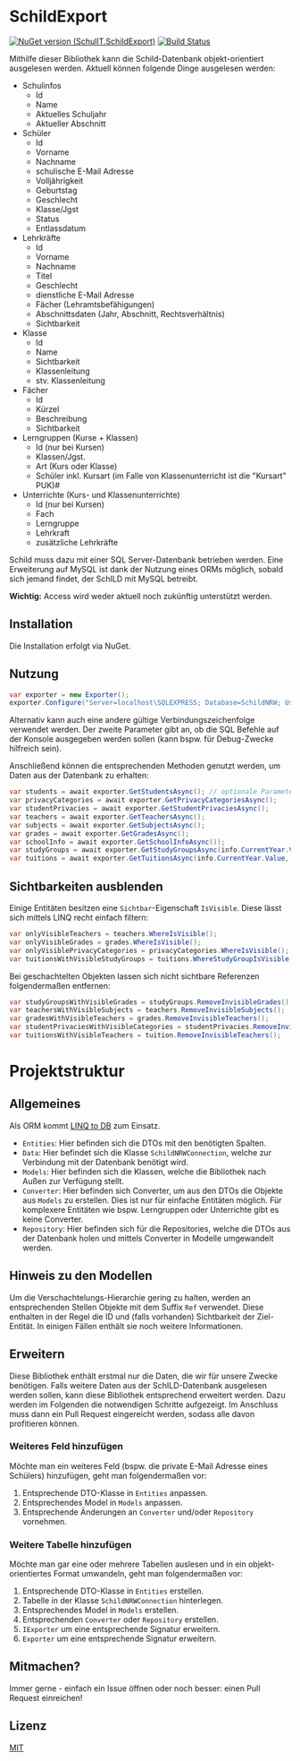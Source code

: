 # SchildExport

[![NuGet version (SchulIT.SchildExport)](https://img.shields.io/nuget/v/SchulIT.SchildExport.svg?style=flat-square)](https://www.nuget.org/packages/SchulIT.SchildExport/)
[![Build Status](https://dev.azure.com/schulit/SchildExport/_apis/build/status/SchulIT.schildexport?branchName=master)](https://dev.azure.com/schulit/SchildExport/_build/latest?definitionId=1&branchName=master)

Mithilfe dieser Bibliothek kann die Schild-Datenbank objekt-orientiert ausgelesen werden. Aktuell können folgende Dinge ausgelesen werden:

* Schulinfos
    * Id
    * Name
    * Aktuelles Schuljahr
    * Aktueller Abschnitt
* Schüler
    * Id
    * Vorname
    * Nachname
    * schulische E-Mail Adresse
    * Volljährigkeit
    * Geburtstag
    * Geschlecht
    * Klasse/Jgst
    * Status
    * Entlassdatum
* Lehrkräfte
    * Id
    * Vorname
    * Nachname
    * Titel
    * Geschlecht
    * dienstliche E-Mail Adresse
    * Fächer (Lehramtsbefähigungen)
    * Abschnittsdaten (Jahr, Abschnitt, Rechtsverhältnis)
    * Sichtbarkeit
* Klasse
    * Id
    * Name
    * Sichtbarkeit
    * Klassenleitung
    * stv. Klassenleitung
* Fächer
    * Id
    * Kürzel
    * Beschreibung
    * Sichtbarkeit
* Lerngruppen (Kurse + Klassen)
    * Id (nur bei Kursen)
    * Klassen/Jgst.
    * Art (Kurs oder Klasse)
    * Schüler inkl. Kursart (im Falle von Klassenunterricht ist die "Kursart" PUK)#
* Unterrichte (Kurs- und Klassenunterrichte)
    * Id (nur bei Kursen)
    * Fach
    * Lerngruppe
    * Lehrkraft
    * zusätzliche Lehrkräfte

Schild muss dazu mit einer SQL Server-Datenbank betrieben werden. Eine Erweiterung auf MySQL ist dank der Nutzung eines ORMs möglich, sobald sich jemand findet, der SchILD mit MySQL betreibt.

**Wichtig:** Access wird weder aktuell noch zukünftig unterstützt werden.

## Installation

Die Installation erfolgt via NuGet.

## Nutzung

```csharp
var exporter = new Exporter();
exporter.Configure("Server=localhost\SQLEXPRESS; Database=SchildNRW; User=Schild; Password=$3cr3t", false);
```

Alternativ kann auch eine andere gültige Verbindungszeichenfolge verwendet werden. Der zweite Parameter gibt an, ob die SQL Befehle auf der Konsole ausgegeben werden sollen (kann bspw. für Debug-Zwecke hilfreich sein).

Anschließend können die entsprechenden Methoden genutzt werden, um Daten aus der Datenbank zu erhalten:

```csharp
var students = await exporter.GetStudentsAsync(); // optionale Parameter: int[] status, DateTime leaveDateThreshold
var privacyCategories = await exporter.GetPrivacyCategoriesAsync();
var studentPrivacies = await exporter.GetStudentPrivaciesAsync();
var teachers = await exporter.GetTeachersAsync();
var subjects = await exporter.GetSubjectsAsync();
var grades = await exporter.GetGradesAsync();
var schoolInfo = await exporter.GetSchoolInfoAsync());
var studyGroups = await exporter.GetStudyGroupsAsync(info.CurrentYear.Value, info.CurrentSection.Value);
var tuitions = await exporter.GetTuitionsAsync(info.CurrentYear.Value, info.CurrentSection.Value);
```

## Sichtbarkeiten ausblenden

Einige Entitäten besitzen eine `Sichtbar`-Eigenschaft `IsVisible`. Diese lässt sich mittels LINQ recht einfach filtern:

```csharp
var onlyVisibleTeachers = teachers.WhereIsVisible();
var onlyVisibleGrades = grades.WhereIsVisible();
var onlyVisiblePrivacyCategories = privacyCategories.WhereIsVisible();
var tuitionsWithVisibleStudyGroups = tuitions.WhereStudyGroupIsVisible();
```

Bei geschachtelten Objekten lassen sich nicht sichtbare Referenzen folgendermaßen entfernen:
```csharp
var studyGroupsWithVisibleGrades = studyGroups.RemoveInvisibleGrades();
var teachersWithVisibleSubjects = teachers.RemoveInvisibleSubjects();
var gradesWithVisibleTeachers = grades.RemoveInvisibleTeachers();
var studentPrivaciesWithVisibleCategories = studentPrivacies.RemoveInvisiblePrivacyCategories();
var tuitionsWithVisibleTeachers = tuition.RemoveInvisibleTeachers();
```

# Projektstruktur

## Allgemeines
Als ORM kommt [LINQ to DB](https://linq2db.github.io/index.html) zum Einsatz.

* `Entities`: Hier befinden sich die DTOs mit den benötigten Spalten.
* `Data`: Hier befindet sich die Klasse `SchildNRWConnection`, welche zur Verbindung mit der Datenbank benötigt wird. 
* `Models`: Hier befinden sich die Klassen, welche die Bibliothek nach Außen zur Verfügung stellt.
* `Converter`: Hier befinden sich Converter, um aus den DTOs die Objekte aus `Models` zu erstellen. Dies ist nur für einfache Entitäten möglich. Für komplexere Entitäten wie bspw. Lerngruppen oder Unterrichte gibt es keine Converter.
* `Repository`: Hier befinden sich für die Repositories, welche die DTOs aus der Datenbank holen und mittels Converter in Modelle umgewandelt werden.

## Hinweis zu den Modellen

Um die Verschachtelungs-Hierarchie gering zu halten, werden an entsprechenden Stellen Objekte mit dem Suffix `Ref` verwendet. Diese enthalten in der Regel die ID und (falls vorhanden) Sichtbarkeit der Ziel-Entität. In einigen Fällen enthält sie noch weitere Informationen.

## Erweitern

Diese Bibliothek enthält erstmal nur die Daten, die wir für unsere Zwecke benötigen. Falls weitere Daten aus der SchILD-Datenbank ausgelesen werden sollen, kann diese Bibliothek entsprechend erweitert werden. Dazu werden im Folgenden die notwendigen Schritte aufgezeigt. Im Anschluss muss dann ein Pull Request eingereicht werden, sodass alle davon profitieren können.

### Weiteres Feld hinzufügen

Möchte man ein weiteres Feld (bspw. die private E-Mail Adresse eines Schülers) hinzufügen, geht man folgendermaßen vor:

1. Entsprechende DTO-Klasse in `Entities` anpassen.
2. Entsprechendes Model in `Models` anpassen.
3. Entsprechende Änderungen an `Converter` und/oder `Repository` vornehmen.

### Weitere Tabelle hinzufügen

Möchte man gar eine oder mehrere Tabellen auslesen und in ein objekt-orientiertes Format umwandeln, geht man folgendermaßen vor:

1. Entsprechende DTO-Klasse in `Entities` erstellen.
2. Tabelle in der Klasse `SchildNRWConnection` hinterlegen.
3. Entsprechendes Model in `Models` erstellen.
4. Entsprechenden `Converter` oder `Repository` erstellen.
5. `IExporter` um eine entsprechende Signatur erweitern.
6. `Exporter` um eine entsprechende Signatur erweitern.

## Mitmachen?

Immer gerne - einfach ein Issue öffnen oder noch besser: einen Pull Request einreichen!

## Lizenz

[MIT](./LICENSE.md)